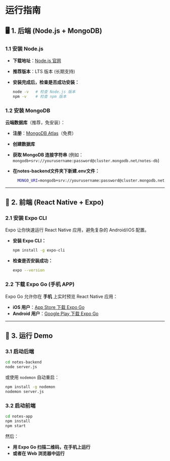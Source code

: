 # 运行指南

## **🖥️ 1. 后端 (Node.js + MongoDB)**

### **1.1 安装 Node.js**

- **下载地址**：[Node.js 官网](https://nodejs.org/)
- **推荐版本**：LTS 版本 (长期支持)  
- **安装完成后，检查是否成功安装：**

  ```sh
  node -v   # 检查 Node.js 版本
  npm -v    # 检查 npm 版本
  ```

### **1.2 安装 MongoDB**

 **云端数据库**（推荐，免安装）：

- **注册**：[MongoDB Atlas](https://www.mongodb.com/atlas)（免费）
- **创建数据库**
- **获取 MongoDB 连接字符串** (例如：`mongodb+srv://yourusername:password@cluster.mongodb.net/notes-db`)
- **在notes-backend文件夹下新建.env文件：**

  ```sh
    MONGO_URI=mongodb+srv://yourusername:password@cluster.mongodb.net/notes-db

  ```

---

## **📱 2. 前端 (React Native + Expo)**

### **2.1 安装 Expo CLI**

Expo 让你快速运行 React Native 应用，避免复杂的 Android/iOS 配置。  

- **安装 Expo CLI：**

  ```sh
  npm install -g expo-cli
  ```

- **检查是否安装成功：**

  ```sh
  expo --version
  ```

### **2.2 下载 Expo Go (手机 APP)**

Expo Go 允许你在 **手机** 上实时预览 React Native 应用：

- **iOS 用户**：[App Store 下载 Expo Go](https://apps.apple.com/us/app/expo-go/id982107779)
- **Android 用户**：[Google Play 下载 Expo Go](https://play.google.com/store/apps/details?id=host.exp.exponent)

---

## **🚀 3. 运行 Demo**

### **3.1 启动后端**

```sh
cd notes-backend
node server.js
```

或使用 `nodemon` 自动重启：

```sh
npm install -g nodemon
nodemon server.js
```

### **3.2 启动前端**

```sh
cd notes-app
npm install
npm start
```

然后：

- **用 Expo Go 扫描二维码，在手机上运行**
- **或者在 Web 浏览器中运行**
